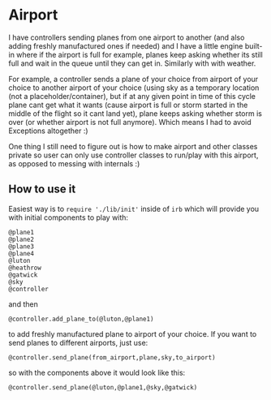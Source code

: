 Airport
=======



I have controllers sending planes from one airport to another (and also adding freshly manufactured ones if needed) and I have a little engine built-in where if the airport is full for example, planes keep asking whether its still full and wait in the queue until they can get in. Similarly with with weather.

For example, a controller sends a plane of your choice from airport of your choice to another airport of your choice (using sky as a temporary location (not a placeholder/container), but if at any given point in time of this cycle plane cant get what it wants (cause airport is full or storm started in the middle of the flight so it cant land yet), plane keeps asking whether storm is over (or whether airport is not full anymore). Which means I had to avoid Exceptions altogether :)

One thing I still need to figure out is how to make airport and other classes private so user can only use controller classes to run/play with this airport, as opposed to messing with internals :)

How to use it
-------------

Easiest way is to `require './lib/init'` inside of `irb` which will provide you with initial components to play with:

```
@plane1
@plane2
@plane3
@plane4
@luton
@heathrow
@gatwick
@sky
@controller
```

and then

```
@controller.add_plane_to(@luton,@plane1)
```

to add freshly manufactured plane to airport of your choice.
If you want to send planes to different airports, just use:

```
@controller.send_plane(from_airport,plane,sky,to_airport)
```

so with the components above it would look like this:

```
@controller.send_plane(@luton,@plane1,@sky,@gatwick)
```




